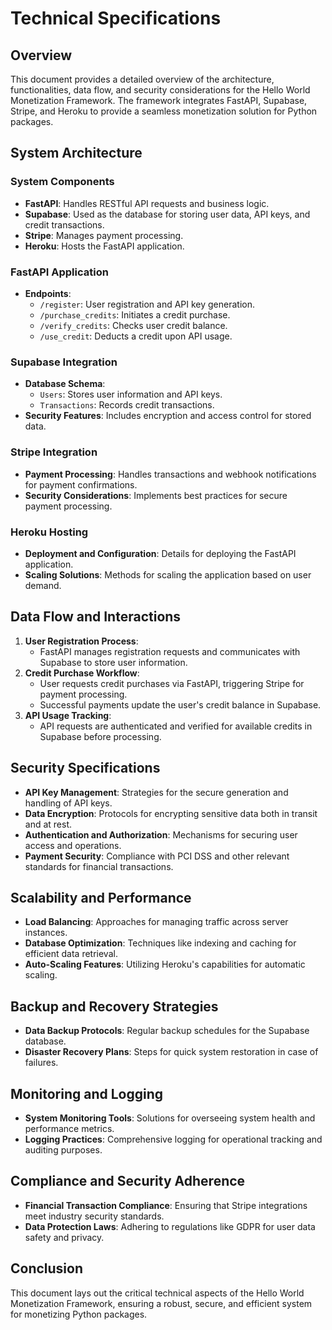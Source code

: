 
# Technical Specifications

## Overview
This document provides a detailed overview of the architecture, functionalities, data flow, and security considerations for the Hello World Monetization Framework. The framework integrates FastAPI, Supabase, Stripe, and Heroku to provide a seamless monetization solution for Python packages.

## System Architecture

### System Components
- **FastAPI**: Handles RESTful API requests and business logic.
- **Supabase**: Used as the database for storing user data, API keys, and credit transactions.
- **Stripe**: Manages payment processing.
- **Heroku**: Hosts the FastAPI application.

### FastAPI Application
- **Endpoints**:
  - `/register`: User registration and API key generation.
  - `/purchase_credits`: Initiates a credit purchase.
  - `/verify_credits`: Checks user credit balance.
  - `/use_credit`: Deducts a credit upon API usage.

### Supabase Integration
- **Database Schema**:
  - `Users`: Stores user information and API keys.
  - `Transactions`: Records credit transactions.
- **Security Features**: Includes encryption and access control for stored data.

### Stripe Integration
- **Payment Processing**: Handles transactions and webhook notifications for payment confirmations.
- **Security Considerations**: Implements best practices for secure payment processing.

### Heroku Hosting
- **Deployment and Configuration**: Details for deploying the FastAPI application.
- **Scaling Solutions**: Methods for scaling the application based on user demand.

## Data Flow and Interactions

1. **User Registration Process**:
   - FastAPI manages registration requests and communicates with Supabase to store user information.
2. **Credit Purchase Workflow**:
   - User requests credit purchases via FastAPI, triggering Stripe for payment processing.
   - Successful payments update the user's credit balance in Supabase.
3. **API Usage Tracking**:
   - API requests are authenticated and verified for available credits in Supabase before processing.

## Security Specifications

- **API Key Management**: Strategies for the secure generation and handling of API keys.
- **Data Encryption**: Protocols for encrypting sensitive data both in transit and at rest.
- **Authentication and Authorization**: Mechanisms for securing user access and operations.
- **Payment Security**: Compliance with PCI DSS and other relevant standards for financial transactions.

## Scalability and Performance

- **Load Balancing**: Approaches for managing traffic across server instances.
- **Database Optimization**: Techniques like indexing and caching for efficient data retrieval.
- **Auto-Scaling Features**: Utilizing Heroku's capabilities for automatic scaling.

## Backup and Recovery Strategies

- **Data Backup Protocols**: Regular backup schedules for the Supabase database.
- **Disaster Recovery Plans**: Steps for quick system restoration in case of failures.

## Monitoring and Logging

- **System Monitoring Tools**: Solutions for overseeing system health and performance metrics.
- **Logging Practices**: Comprehensive logging for operational tracking and auditing purposes.

## Compliance and Security Adherence

- **Financial Transaction Compliance**: Ensuring that Stripe integrations meet industry security standards.
- **Data Protection Laws**: Adhering to regulations like GDPR for user data safety and privacy.

## Conclusion

This document lays out the critical technical aspects of the Hello World Monetization Framework, ensuring a robust, secure, and efficient system for monetizing Python packages.

